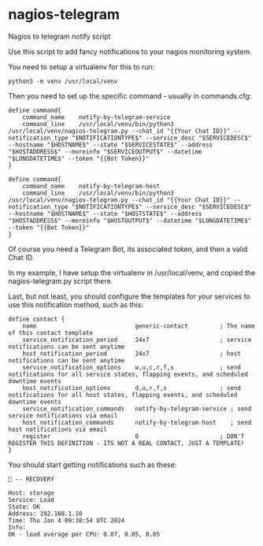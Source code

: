 # nagios-telegram
Nagios to telegram notify script

Use this script to add fancy notifications to your nagios monitoring system.

You need to setup a virtualenv for this to run:

```shell
python3 -m venv /usr/local/venv
```

Then you need to set up the specific command - usually in commands.cfg:

```
define command{
	command_name    notify-by-telegram-service
	command_line    /usr/local/venv/bin/python3 /usr/local/venv/nagios-telegram.py --chat_id "{{Your Chat ID}}" --notification_type "$NOTIFICATIONTYPE$" --service_desc "$SERVICEDESC$" --hostname "$HOSTNAME$" --state "$SERVICESTATE$" --address "$HOSTADDRESS$" --moreinfo "$SERVICEOUTPUT$" --datetime "$LONGDATETIME$" --token "{{Bot Token}}"
}

define command{
	command_name    notify-by-telegram-host
	command_line    /usr/local/venv/bin/python3 /usr/local/venv/nagios-telegram.py --chat_id "{{Your Chat ID}}" --notification_type "$NOTIFICATIONTYPE$" --service_desc "$SERVICEDESC$" --hostname "$HOSTNAME$" --state "$HOSTSTATE$" --address "$HOSTADDRESS$" --moreinfo "$HOSTOUTPUT$" --datetime "$LONGDATETIME$" --token "{{Bot Token}}"
}

```

Of course you need a Telegram Bot, its associated token, and then a valid Chat ID. 

In my example, I have setup the virtualenv in /usr/local/venv, and copied the nagios-telegram.py script there.

Last, but not least, you should configure the templates for your services to use this notification method, such as this:

```
define contact {
    name                            generic-contact         ; The name of this contact template
    service_notification_period     24x7                    ; service notifications can be sent anytime
    host_notification_period        24x7                    ; host notifications can be sent anytime
    service_notification_options    w,u,c,r,f,s             ; send notifications for all service states, flapping events, and scheduled downtime events
    host_notification_options       d,u,r,f,s               ; send notifications for all host states, flapping events, and scheduled downtime events
    service_notification_commands   notify-by-telegram-service ; send service notifications via email
    host_notification_commands      notify-by-telegram-host    ; send host notifications via email
    register                        0                       ; DON'T REGISTER THIS DEFINITION - ITS NOT A REAL CONTACT, JUST A TEMPLATE!
}

```

You should start getting notifications such as these:

```
💚 -- RECOVERY

Host: storage
Service: Load
State: OK
Address: 192.168.1.10
Time: Thu Jan 4 09:30:54 UTC 2024
Info:
OK - load average per CPU: 0.07, 0.05, 0.05
```

